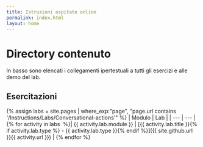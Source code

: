 ```yaml
---
title: Istruzioni ospitate online
permalink: index.html
layout: home
---
```


# Directory contenuto

In basso sono elencati i collegamenti ipertestuali a tutti gli esercizi e alle demo del lab.

## Esercitazioni

{% assign labs = site.pages | where_exp:"page", "page.url contains '/Instructions/Labs/Conversational-actions'" %}
| Modulo | Lab |
| --- | --- | 
{% for activity in labs  %}| {{ activity.lab.module }} | [{{ activity.lab.title }}{% if activity.lab.type %} - {{ activity.lab.type }}{% endif %}]({{ site.github.url }}{{ activity.url }}) |
{% endfor %}

